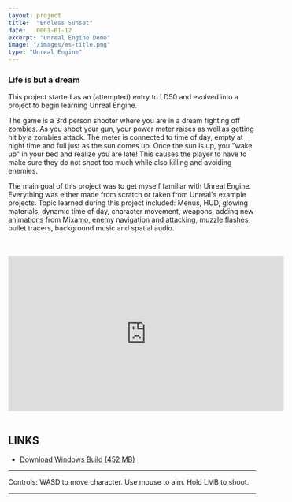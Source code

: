 ```yaml
---
layout: project
title:  "Endless Sunset"
date:   0001-01-12
excerpt: "Unreal Engine Demo"
image: "/images/es-title.png"
type: "Unreal Engine"
---
```


### Life is but a dream
<div class="box">
  <p>
    This project started as an (attempted) entry to LD50 and evolved into a project to begin learning Unreal Engine.
  </p>
  <p>
    The game is a 3rd person shooter where you are in a dream fighting off zombies. As you shoot your gun, your power meter raises as well as getting hit by a zombies attack. The meter is connected to time of day, empty at night time and full just as the sun comes up. Once the sun is up, you "wake up" in your bed and realize you are late! This causes the player to have to make sure they do not shoot too much while also killing and avoiding enemies.
  </p>

  <p>
    The main goal of this project was to get myself familiar with Unreal Engine. Everything was either made from scratch or taken from Unreal's example projects. Topic learned during this project included: Menus, HUD, glowing materials, dynamic time of day, character movement, weapons, adding new animations from Mixamo, enemy navigation and attacking, muzzle flashes, bullet tracers, background music and spatial audio.
  </p>
</div>

<br/>

<div class="box alt">
  <div class="row 50% uniform">
    <div class="4u"><span class="image fit"><a href="{{ "/images/es-main-menu-1.png" | absolute_url }}" target="_blank"><img src="{{ "/images/es-main-menu-1.png" | absolute_url }}" alt="" /></a></span></div>
    <div class="4u"><span class="image fit"><a href="{{ "/images/es-end-screen-1.png" | absolute_url }}" target="_blank"><img src="{{ "/images/es-end-screen-1.png" | absolute_url }}" alt="" /></a></span></div>
    <div class="4u$"><span class="image fit"><a href="{{ "/images/es-screenshot-1.png" | absolute_url }}" target="_blank"><img src="{{ "/images/es-screenshot-1.png" | absolute_url }}" alt="" /></a></span></div>
    <!-- Break -->
    <div class="4u"><span class="image fit"><a href="{{ "/images/es-screenshot-2.png" | absolute_url }}" target="_blank"><img src="{{ "/images/es-screenshot-2.png" | absolute_url }}" alt="" /></a></span></div>
    <div class="4u"><span class="image fit"><a href="{{ "/images/es-screenshot-3.png" | absolute_url }}" target="_blank"><img src="{{ "/images/es-screenshot-3.png" | absolute_url }}" alt="" /></a></span></div>
    <div class="4u$"><span class="image fit"><a href="{{ "/images/es-screenshot-4.png" | absolute_url }}" target="_blank"><img src="{{ "/images/es-screenshot-4.png" | absolute_url }}" alt="" /></a></span></div>
  </div>
</div>

<br/>

<div class="videoWrapper">
  <iframe width="560" height="315" src="https://www.youtube-nocookie.com/embed/_upu8kJW6gI" title="YouTube video player" frameborder="0" allow="accelerometer; autoplay; clipboard-write; encrypted-media; gyroscope; picture-in-picture" allowfullscreen></iframe>
</div>

<br/>

<h2>LINKS</h2>

<ul class="actions fit">
  <li><a href="https://uc87f0e55ddf6c9a66e5003c6c32.dl.dropboxusercontent.com/cd/0/get/Bmy_eRMxdjRXmaC96YBa1TRc-GBYLfPbVG0CX2OYT7f2CmvMj7YK_1dmC7jWrsFsCpUHOVIHw36VcPZ3iBbIieWljwW5Qx8fnhOMx2f0IqgCyzRNukl2D1ghkauTzzJ-ewOhUJZ_Mh5AdUsSY0nMvSJFulQ_-z6Vk2z1xdFMRRng_w/file?_download_id=5399151753438444610650601311252551776080983878650278711270681411&_notify_domain=www.dropbox.com&dl=1" target="_blank" class="button fit icon fa-download largefont">Download Windows Build (452 MB)</a></li> 
</ul>

<hr>

<p class="textcenter">Controls: WASD to move character. Use mouse to aim. Hold LMB to shoot.</p>
<hr>